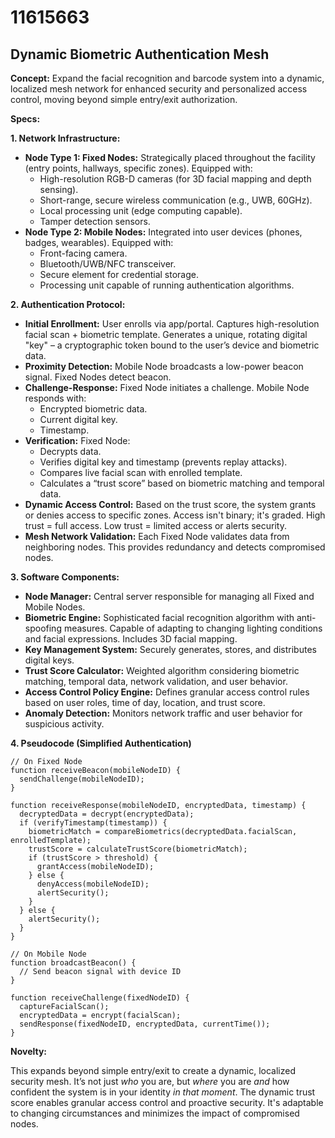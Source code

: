 # 11615663

## Dynamic Biometric Authentication Mesh

**Concept:** Expand the facial recognition and barcode system into a dynamic, localized mesh network for enhanced security and personalized access control, moving beyond simple entry/exit authorization.

**Specs:**

**1. Network Infrastructure:**

*   **Node Type 1: Fixed Nodes:** Strategically placed throughout the facility (entry points, hallways, specific zones).  Equipped with:
    *   High-resolution RGB-D cameras (for 3D facial mapping and depth sensing).
    *   Short-range, secure wireless communication (e.g., UWB, 60GHz).
    *   Local processing unit (edge computing capable).
    *   Tamper detection sensors.
*   **Node Type 2: Mobile Nodes:** Integrated into user devices (phones, badges, wearables). Equipped with:
    *   Front-facing camera.
    *   Bluetooth/UWB/NFC transceiver.
    *   Secure element for credential storage.
    *   Processing unit capable of running authentication algorithms.

**2. Authentication Protocol:**

*   **Initial Enrollment:** User enrolls via app/portal. Captures high-resolution facial scan + biometric template. Generates a unique, rotating digital "key" – a cryptographic token bound to the user’s device and biometric data.
*   **Proximity Detection:** Mobile Node broadcasts a low-power beacon signal. Fixed Nodes detect beacon.
*   **Challenge-Response:** Fixed Node initiates a challenge.  Mobile Node responds with:
    *   Encrypted biometric data.
    *   Current digital key.
    *   Timestamp.
*   **Verification:** Fixed Node:
    *   Decrypts data.
    *   Verifies digital key and timestamp (prevents replay attacks).
    *   Compares live facial scan with enrolled template.
    *   Calculates a “trust score” based on biometric matching and temporal data.
*   **Dynamic Access Control:** Based on the trust score, the system grants or denies access to specific zones. Access isn't binary; it's graded.  High trust = full access.  Low trust = limited access or alerts security.
*   **Mesh Network Validation:** Each Fixed Node validates data from neighboring nodes. This provides redundancy and detects compromised nodes.

**3. Software Components:**

*   **Node Manager:** Central server responsible for managing all Fixed and Mobile Nodes.
*   **Biometric Engine:**  Sophisticated facial recognition algorithm with anti-spoofing measures.  Capable of adapting to changing lighting conditions and facial expressions.  Includes 3D facial mapping.
*   **Key Management System:** Securely generates, stores, and distributes digital keys.
*   **Trust Score Calculator:**  Weighted algorithm considering biometric matching, temporal data, network validation, and user behavior.
*   **Access Control Policy Engine:** Defines granular access control rules based on user roles, time of day, location, and trust score.
*   **Anomaly Detection:**  Monitors network traffic and user behavior for suspicious activity.

**4. Pseudocode (Simplified Authentication)**

```
// On Fixed Node
function receiveBeacon(mobileNodeID) {
  sendChallenge(mobileNodeID);
}

function receiveResponse(mobileNodeID, encryptedData, timestamp) {
  decryptedData = decrypt(encryptedData);
  if (verifyTimestamp(timestamp)) {
    biometricMatch = compareBiometrics(decryptedData.facialScan, enrolledTemplate);
    trustScore = calculateTrustScore(biometricMatch);
    if (trustScore > threshold) {
      grantAccess(mobileNodeID);
    } else {
      denyAccess(mobileNodeID);
      alertSecurity();
    }
  } else {
    alertSecurity();
  }
}

// On Mobile Node
function broadcastBeacon() {
  // Send beacon signal with device ID
}

function receiveChallenge(fixedNodeID) {
  captureFacialScan();
  encryptedData = encrypt(facialScan);
  sendResponse(fixedNodeID, encryptedData, currentTime());
}
```

**Novelty:**

This expands beyond simple entry/exit to create a dynamic, localized security mesh. It’s not just *who* you are, but *where* you are *and* how confident the system is in your identity *in that moment*. The dynamic trust score enables granular access control and proactive security. It's adaptable to changing circumstances and minimizes the impact of compromised nodes.